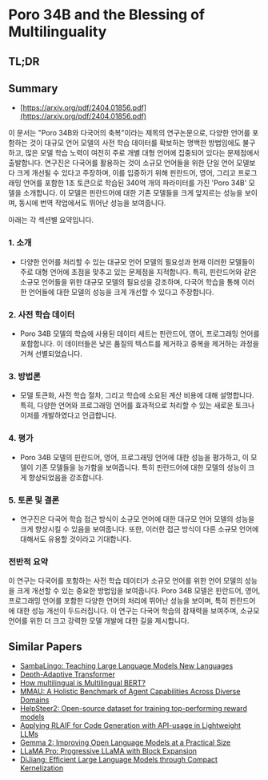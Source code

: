 # Poro 34B and the Blessing of Multilinguality
## TL;DR
## Summary
- [https://arxiv.org/pdf/2404.01856.pdf](https://arxiv.org/pdf/2404.01856.pdf)

이 문서는 "Poro 34B와 다국어의 축복"이라는 제목의 연구논문으로, 다양한 언어를 포함하는 것이 대규모 언어 모델의 사전 학습 데이터를 확보하는 명백한 방법임에도 불구하고, 많은 모델 학습 노력이 여전히 주로 개별 대형 언어에 집중되어 있다는 문제점에서 출발합니다. 연구진은 다국어를 활용하는 것이 소규모 언어들을 위한 단일 언어 모델보다 크게 개선될 수 있다고 주장하며, 이를 입증하기 위해 핀란드어, 영어, 그리고 프로그래밍 언어를 포함한 1조 토큰으로 학습된 340억 개의 파라미터를 가진 'Poro 34B' 모델을 소개합니다. 이 모델은 핀란드어에 대한 기존 모델들을 크게 앞지르는 성능을 보이며, 동시에 번역 작업에서도 뛰어난 성능을 보여줍니다.

아래는 각 섹션별 요약입니다.

### 1. 소개

- 다양한 언어를 처리할 수 있는 대규모 언어 모델의 필요성과 현재 이러한 모델들이 주로 대형 언어에 초점을 맞추고 있는 문제점을 지적합니다. 특히, 핀란드어와 같은 소규모 언어들을 위한 대규모 모델의 필요성을 강조하며, 다국어 학습을 통해 이러한 언어들에 대한 모델의 성능을 크게 개선할 수 있다고 주장합니다.

### 2. 사전 학습 데이터

- Poro 34B 모델의 학습에 사용된 데이터 세트는 핀란드어, 영어, 프로그래밍 언어를 포함합니다. 이 데이터들은 낮은 품질의 텍스트를 제거하고 중복을 제거하는 과정을 거쳐 선별되었습니다.

### 3. 방법론

- 모델 토큰화, 사전 학습 절차, 그리고 학습에 소요된 계산 비용에 대해 설명합니다. 특히, 다양한 언어와 프로그래밍 언어를 효과적으로 처리할 수 있는 새로운 토크나이저를 개발하였다고 언급합니다.

### 4. 평가

- Poro 34B 모델의 핀란드어, 영어, 프로그래밍 언어에 대한 성능을 평가하고, 이 모델이 기존 모델들을 능가함을 보여줍니다. 특히 핀란드어에 대한 모델의 성능이 크게 향상되었음을 강조합니다.

### 5. 토론 및 결론

- 연구진은 다국어 학습 접근 방식이 소규모 언어에 대한 대규모 언어 모델의 성능을 크게 향상시킬 수 있음을 보여줍니다. 또한, 이러한 접근 방식이 다른 소규모 언어에 대해서도 유용할 것이라고 기대합니다.

### 전반적 요약

이 연구는 다국어를 포함하는 사전 학습 데이터가 소규모 언어를 위한 언어 모델의 성능을 크게 개선할 수 있는 중요한 방법임을 보여줍니다. Poro 34B 모델은 핀란드어, 영어, 프로그래밍 언어를 포함한 다양한 언어의 처리에 뛰어난 성능을 보이며, 특히 핀란드어에 대한 성능 개선이 두드러집니다. 이 연구는 다국어 학습의 잠재력을 보여주며, 소규모 언어를 위한 더 크고 강력한 모델 개발에 대한 길을 제시합니다.

## Similar Papers
- [SambaLingo: Teaching Large Language Models New Languages](2404.05829.md)
- [Depth-Adaptive Transformer](1910.10073.md)
- [How multilingual is Multilingual BERT?](1906.01502.md)
- [MMAU: A Holistic Benchmark of Agent Capabilities Across Diverse Domains](2407.18961.md)
- [HelpSteer2: Open-source dataset for training top-performing reward models](2406.08673.md)
- [Applying RLAIF for Code Generation with API-usage in Lightweight LLMs](2406.20060.md)
- [Gemma 2: Improving Open Language Models at a Practical Size](2408.00118.md)
- [LLaMA Pro: Progressive LLaMA with Block Expansion](2401.02415.md)
- [DiJiang: Efficient Large Language Models through Compact Kernelization](2403.19928.md)
